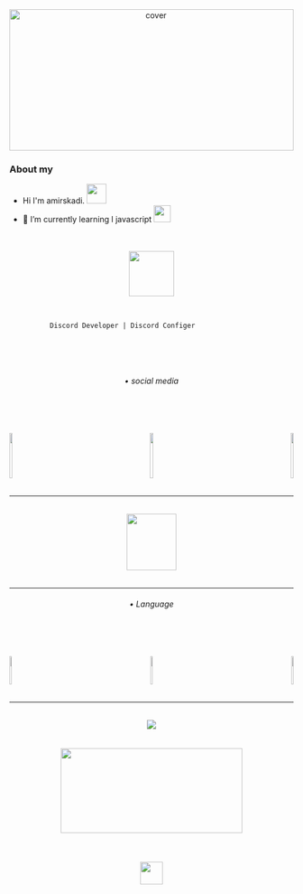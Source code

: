 
<div align="center">
<img width="100%" height = "250px" src="https://media.discordapp.net/attachments/962517715719974932/991568598827012096/a_6b52304b42935b26b44b33f40ecd7248.gif" alt="cover" />
</div>
  
  ### About my
 
 - Hi I'm amirskadi.  <img src="https://media.discordapp.net/attachments/983572623625683035/983612633439678514/981608135393427466.gif"  width="35px" height="35px" >
 - 🌱 I’m currently learning l javascript <img src="https://media.discordapp.net/attachments/975980845242396762/983957544219344936/880102313061146624.gif"  width="30px" height="30px" > </br></br></br>




<div align="center">
<a><img src="https://media.discordapp.net/attachments/995732606194815029/1067682357253001287/PicsArt_12-10-10.46.02.png" align="center" height="80" width="80" ></a></div></br>

```

          Discord Developer | Discord Configer


```



</br></br>

 
<div align="center">
  <h6>• social media</h6></div>
  <br/><br/><br/>
 
<div align="left">
<a href="https://www.instagram.com/amirskadi"><img src="https://media.discordapp.net/attachments/1049406847314042930/1067231400354381954/instagram_1.png?width=406&height=406" align="left" height="80" style="width: 10%" ></a></div>

<div align="right">
<a href="https://discord.gg/moonteam"><img src="https://media.discordapp.net/attachments/1049406847314042930/1067231399062536253/moon.png?width=406&height=406" align="right" height="80" style="width: 10%" ></a></div>

<div align="center">
<a href="mailto:skadiamir@gmail.com"><img src="https://media.discordapp.net/attachments/1049406847314042930/1067231399674904656/gmail-logo.png?width=406&height=406" align="center" height="80" style="width: 10%" ></a></div>
<br/>

----
<br/>
<div align="center">
<a><img src="https://discord.c99.nl/widget/theme-1/995732193773101116.png" align="center" height="100" style="width: 42%" ><a/></div><br/>

----
    
<div align="center">
  <h6>• Language</h6></div>
  <br/><br/><br/>

<div align="left">
<a><img src="https://media.discordapp.net/attachments/995732606194815029/1067229133429551144/css-3.png?width=406&height=406" align="left" height="50" style="width: 5%" ></a></div>

<div align="right">
<a><img src="https://media.discordapp.net/attachments/995732606194815029/1067229133832212560/js.png?width=406&height=406" align="right" height="50" style="width: 5%" ></a></div>

<div align="center">
<a><img src="https://media.discordapp.net/attachments/995732606194815029/1067229133614096484/html-5.png?width=406&height=406" align="center" height="50" style="width: 5%" ></a></div>
<br/>
   
----
<br/>
<div align="center">
<a> <img src="https://github-readme-stats.vercel.app/api?username=AmirSkadi&theme=dark" align="center" ></a></div>
<br/><br/>
<div align="center">
<a> <img src="https://github-readme-stats.vercel.app/api/top-langs/?username=AmirSkadi&show_icons=true&hide=contribs,prs&cache_seconds=86400&theme=dark" align="center" height="150" style="width: 80%" ></a></div>
<br/><br/><br/>
  
  
  
<div align="center">
<a><img src="https://media.discordapp.net/attachments/995732606194815029/1067682080005296208/cross.png?width=406&height=406" align="center" height="40" width="40" ></a></div>
